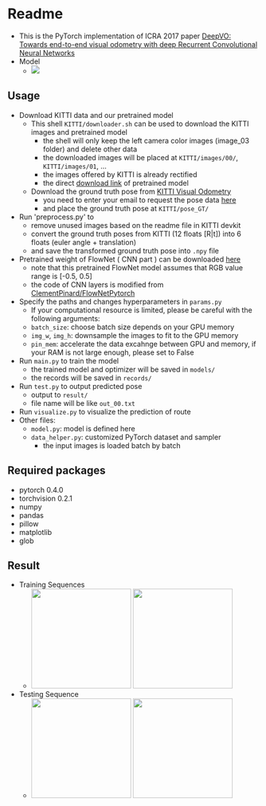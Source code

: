 # Readme
- This is the PyTorch implementation of ICRA 2017 paper [DeepVO: Towards end-to-end visual odometry with deep Recurrent Convolutional Neural Networks](https://ieeexplore.ieee.org/document/7989236/)
- Model
    - ![](https://imgur.com/vo0vXgk.png)

## Usage
- Download KITTI data and our pretrained model
	- This shell ```KITTI/downloader.sh``` can be used to download the KITTI images and pretrained model
		- the shell will only keep the left camera color images (image_03 folder) and delete other data
		- the downloaded images will be placed at ```KITTI/images/00/```, ```KITTI/images/01```, ...
		- the images offered by KITTI is already rectified
		- the direct [download link](https://www.polybox.ethz.ch/index.php/s/90OlHg6KWBzG6gR) of pretrained model
	- Download the ground truth pose from [KITTI Visual Odometry](http://www.cvlibs.net/datasets/kitti/eval_odometry.php)
		- you need to enter your email to request the pose data [here](http://www.cvlibs.net/download.php?file=data_odometry_poses.zip)
		- and place the ground truth pose at ```KITTI/pose_GT/```
- Run 'preprocess.py' to 
    - remove unused images based on the readme file in KITTI devkit
    - convert the ground truth poses from KITTI (12 floats [R|t]) into 6 floats (euler angle + translation)
    - and save the transformed ground truth pose into ```.npy``` file
- Pretrained weight of FlowNet ( CNN part ) can be downloaded [here](https://drive.google.com/drive/folders/0B5EC7HMbyk3CbjFPb0RuODI3NmM)
	- note that this pretrained FlowNet model assumes that RGB value range is [-0.5, 0.5]
	- the code of CNN layers is modified from [ClementPinard/FlowNetPytorch](https://github.com/ClementPinard/FlowNetPytorch)
- Specify the paths and changes hyperparameters in ```params.py```
	- If your computational resource is limited, please be careful with the following arguments:
	- ```batch_size```: choose batch size depends on your GPU memory
	- ```img_w```, ```img_h```: downsample the images to fit to the GPU memory
	- ```pin_mem```: accelerate the data excahnge between GPU and memory, if your RAM is not large enough, please set to False
- Run ```main.py``` to train the model
	- the trained model and optimizer will be saved in ```models/```
	- the records will be saved in ```records/```
- Run ```test.py``` to output predicted pose
	- output to ```result/```
	- file name will be like ``out_00.txt``
- Run ```visualize.py``` to visualize the prediction of route
- Other files:
	- ```model.py```: model is defined here
	- ```data_helper.py```: customized PyTorch dataset and sampler
		- the input images is loaded batch by batch
	
	
## Required packages
- pytorch 0.4.0
- torchvision 0.2.1
- numpy
- pandas
- pillow
- matplotlib
- glob


## Result
- Training Sequences
	- <img src="https://i.imgur.com/P47OOtQ.png" width="200" height="200"> <img src="https://i.imgur.com/yDjWpZ3.png" width="200" height="200">
- Testing Sequence
	- <img src="https://i.imgur.com/hdTlQkD.png" width="200" height="200"> <img src="https://i.imgur.com/VTAN321.png" width="200" height="200">